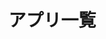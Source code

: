 <!DOCTYPE html>
<html lang="ja">
<head>
    <meta charset="UTF-8">
    <meta name="viewport" content="width=device-width, initial-scale=1.0">
    <title>トップページ</title>
</head>
<body>
    <h1>アプリ一覧</h1>
</body>
</html>
